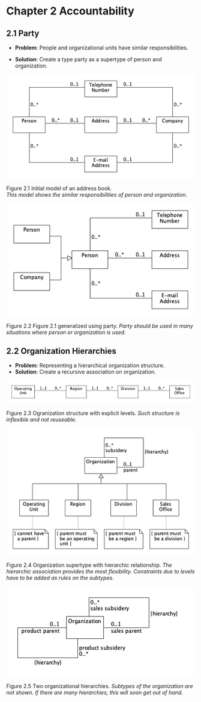# Chapter 2 Accountability




## 2.1 Party

* **Problem**: People and organizational units have similar responsibilities.

* **Solution**: Create a type party as a supertype of person and organization.
  
  
  
  
![](figure-2.1.png)

Figure 2.1 Initial model of an address book.  
*This model shows the similar responsibilities of person and organization.*




![](figure-2.2.png)

Figure 2.2 Figure 2.1 generalized using party.
*Party should be used in many situations where person or organization is used.* 




## 2.2 Organization Hierarchies

* **Problem**: Representing a hierarchical organization structure.
* **Solution**: Create a recursive association on organization.




![](figure-2.3.png)

Figure 2.3 Ogranization structure with explicit levels.
*Such structure is inflexible and not reuseable.*




![](figure-2.4.png)

Figure 2.4 Organization supertype with hierarchic relationship.
*The hierarchic association provides the most flexibility. Constraints due to levels have to be added as rules on the subtypes.*



![](figure-2.5.png)

Figure 2.5 Two organizational hierarchies.
*Subtypes of the organization are not shown. If there are many hierarchies, this will soon get out of hand.*
